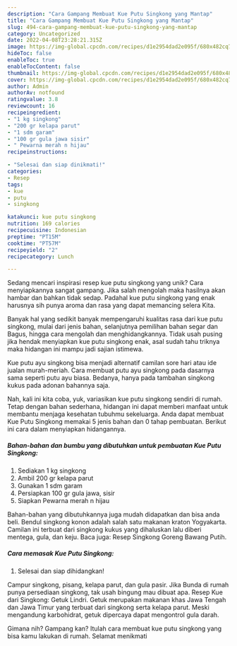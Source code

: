 ```yaml
---
description: "Cara Gampang Membuat Kue Putu Singkong yang Mantap"
title: "Cara Gampang Membuat Kue Putu Singkong yang Mantap"
slug: 494-cara-gampang-membuat-kue-putu-singkong-yang-mantap
category: Uncategorized
date: 2022-04-08T23:28:21.315Z
image: https://img-global.cpcdn.com/recipes/d1e2954dad2e095f/680x482cq70/kue-putu-singkong-foto-resep-utama.jpg
hideToc: false
enableToc: true
enableTocContent: false
thumbnail: https://img-global.cpcdn.com/recipes/d1e2954dad2e095f/680x482cq70/kue-putu-singkong-foto-resep-utama.jpg
cover: https://img-global.cpcdn.com/recipes/d1e2954dad2e095f/680x482cq70/kue-putu-singkong-foto-resep-utama.jpg
author: Admin
authorAv: notfound
ratingvalue: 3.8
reviewcount: 16
recipeingredient:
- "1 kg singkong"
- "200 gr kelapa parut"
- "1 sdm garam"
- "100 gr gula jawa sisir"
- " Pewarna merah n hijau"
recipeinstructions:

- "Selesai dan siap dinikmati!"
categories:
- Resep
tags:
- kue
- putu
- singkong

katakunci: kue putu singkong 
nutrition: 169 calories
recipecuisine: Indonesian
preptime: "PT15M"
cooktime: "PT57M"
recipeyield: "2"
recipecategory: Lunch

---
```





Sedang mencari inspirasi resep kue putu singkong yang unik? Cara menyiapkannya sangat gampang. Jika salah mengolah maka hasilnya akan hambar dan bahkan tidak sedap. Padahal kue putu singkong yang enak harusnya sih punya aroma dan rasa yang dapat memancing selera Kita.





Banyak hal yang sedikit banyak mempengaruhi kualitas rasa dari kue putu singkong, mulai dari jenis bahan, selanjutnya pemilihan bahan segar dan Bagus, hingga cara mengolah dan menghidangkannya. Tidak usah pusing jika hendak menyiapkan kue putu singkong enak,      asal sudah tahu triknya maka hidangan ini mampu jadi sajian istimewa.














Kue putu ayu singkong bisa menjadi alternatif camilan sore hari atau ide jualan murah-meriah. Cara membuat putu ayu singkong pada dasarnya sama seperti putu ayu biasa. Bedanya, hanya pada tambahan singkong kukus pada adonan bahannya saja.






Nah, kali ini kita coba, yuk, variasikan kue putu singkong sendiri di rumah. Tetap dengan bahan sederhana, hidangan ini dapat memberi manfaat untuk membantu menjaga kesehatan tubuhmu sekeluarga. Anda dapat membuat Kue Putu Singkong memakai 5 jenis bahan dan 0 tahap pembuatan. Berikut ini cara dalam menyiapkan hidangannya.

<!--inarticleads1-->

##### Bahan-bahan dan bumbu yang dibutuhkan untuk pembuatan Kue Putu Singkong:

1. Sediakan 1 kg singkong
1. Ambil 200 gr kelapa parut
1. Gunakan 1 sdm garam
1. Persiapkan 100 gr gula jawa, sisir
1. Siapkan  Pewarna merah n hijau


Bahan-bahan yang dibutuhkannya juga mudah didapatkan dan bisa anda beli. Bendul singkong konon adalah salah satu makanan kraton Yogyakarta. Camilan ini terbuat dari singkong kukus yang dihaluskan lalu diberi mentega, gula, dan keju. Baca juga: Resep Singkong Goreng Bawang Putih. 

<!--inarticleads2-->

##### Cara memasak Kue Putu Singkong:


1. Selesai dan siap dihidangkan!

Campur singkong, pisang, kelapa parut, dan gula pasir. Jika Bunda di rumah punya persediaan singkong, tak usah bingung mau dibuat apa. Resep Kue dari Singkong: Getuk Lindri. Getuk merupakan makanan khas Jawa Tengah dan Jawa Timur yang terbuat dari singkong serta kelapa parut. Meski mengandung karbohidrat, getuk dipercaya dapat mengontrol gula darah. 

Gimana nih? Gampang kan? Itulah cara membuat kue putu singkong yang bisa kamu lakukan di rumah. Selamat menikmati
